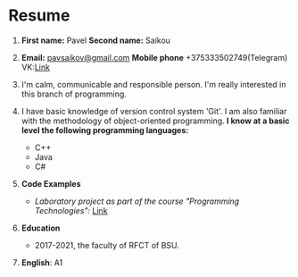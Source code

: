 # Resume
1. **First name:** Pavel **Second name:** Saikou

2. **Email:** pavsaikov@gmail.com **Mobile phone** +375333502749(Telegram) VK:[Link](https://vk.com/pasha_cosmos)

3. I'm calm, communicable and responsible person. I'm really interested in this branch of programming.

4. I have basic knowledge of version control system 'Git'. I am also familiar
with the methodology of object-oriented programming.
**I know at a basic level the following programming languages:**
    - C++
    - Java
    - C#

5. **Code Examples**
    - *Laboratory project as part of the course "Programming Technologies":* [Link](https://github.com/obrazi3/storehouse)

6. **Education**
    - 2017-2021, the faculty of RFCT of BSU.
    
7. **English**: A1